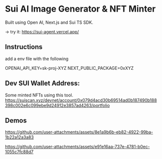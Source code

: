 # Sui AI Image Generator & NFT Minter

Built using Open AI, Next.js and Sui TS SDK.


-> try it: https://sui-agent.vercel.app/


## Instructions

add a env file with the following

OPENAI_API_KEY=sk-proj-XYZ
NEXT_PUBLIC_PACKAGE=0xXYZ


## Dev SUI Wallet Address:

Some minted NFTs using this tool.
https://suiscan.xyz/devnet/account/0x079d4acd30b69514ad0b187490b188398c002e6c099ebe9d24912e3857ad4263/portfolio


## Demos

https://github.com/user-attachments/assets/8e1a9b6b-eb82-4922-99ba-1b22a12a3a83



https://github.com/user-attachments/assets/e91e16aa-737e-4781-b0ec-1055c7fc88d7

